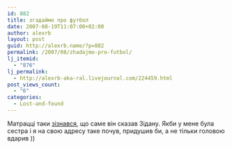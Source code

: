 ```yaml
---
id: 882
title: згадаймо про футбол
date: 2007-08-19T11:07:00+02:00
author: alexrb
layout: post
guid: http://alexrb.name/?p=882
permalink: /2007/08/zhadajmo-pro-futbol/
lj_itemid:
  - "876"
lj_permalink:
  - http://alexrb-aka-ral.livejournal.com/224459.html
post_views_count:
  - "6"
categories:
  - Lost-and-found
---
```

Матрацці таки [зізнався](http://sports.yahoo.com/sow/news?slug=reu-italymaterazzi&prov=reuters&type=lgns), що саме він сказав Зідану. Якби у мене була сестра і я на свою адресу таке почув, придушив би, а не тільки головою вдарив ))